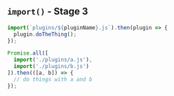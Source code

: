 ## `import()` - Stage 3

```js
import(`plugins/${pluginName}.js`).then(plugin => {
  plugin.doTheThing();
});
```

```js
Promise.all([
  import('./plugins/a.js'),
  import('./plugins/b.js')
]).then(([a, b]) => {
  // do things with a and b
});
```
